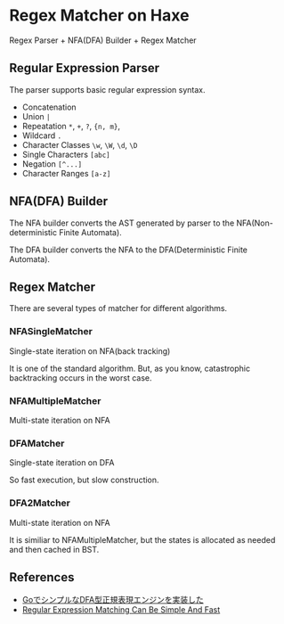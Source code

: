 # Regex Matcher on Haxe
Regex Parser + NFA(DFA) Builder + Regex Matcher

## Regular Expression Parser
The parser supports basic regular expression syntax.

+ Concatenation
+ Union `|`
+ Repeatation `*`, `+`, `?`, `{n, m}`,
+ Wildcard `.`
+ Character Classes `\w`, `\W`, `\d`, `\D`
+ Single Characters `[abc]`
+ Negation `[^...]`
+ Character Ranges `[a-z]`

## NFA(DFA) Builder
The NFA builder converts the AST generated by parser to the NFA(Non-deterministic Finite Automata).

The DFA builder converts the NFA to the DFA(Deterministic Finite Automata).

## Regex Matcher
There are several types of matcher for different algorithms.

### NFASingleMatcher
Single-state iteration on NFA(back tracking)

It is one of the standard algorithm.
But, as you know, catastrophic backtracking occurs in the worst case.

### NFAMultipleMatcher
Multi-state iteration on NFA

### DFAMatcher
Single-state iteration on DFA

So fast execution, but slow construction.

### DFA2Matcher
Multi-state iteration on NFA

It is similiar to NFAMultipleMatcher, but the states is allocated as needed and then cached in BST.

## References
+ [GoでシンプルなDFA型正規表現エンジンを実装した](https://blog.8ay.ac/articles/2019-12-16/implement-simple-dfa-regex-engine-in-golang)
+ [Regular Expression Matching Can Be Simple And Fast](https://swtch.com/~rsc/regexp/regexp1.html)
